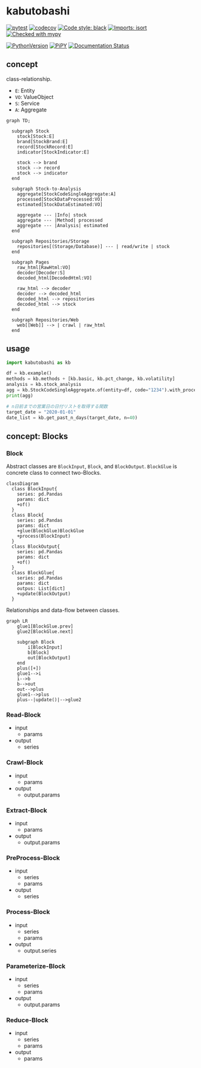 # kabutobashi

[![pytest](https://github.com/gsy0911/kabutobashi/workflows/pytest/badge.svg)](https://github.com/gsy0911/kabutobashi/actions?query=workflow%3Apytest)
[![codecov](https://codecov.io/gh/gsy0911/kabutobashi/branch/main/graph/badge.svg)](https://codecov.io/gh/gsy0911/kabutobashi)
[![Code style: black](https://img.shields.io/badge/code%20style-black-000000.svg)](https://github.com/psf/black)
[![Imports: isort](https://img.shields.io/badge/%20imports-isort-%231674b1?style=flat&labelColor=ef8336)](https://pycqa.github.io/isort/)
[![Checked with mypy](http://www.mypy-lang.org/static/mypy_badge.svg)](http://mypy-lang.org/)

[![PythonVersion](https://img.shields.io/pypi/pyversions/kabutobashi.svg)](https://pypi.org/project/kabutobashi/)
[![PiPY](https://img.shields.io/pypi/v/kabutobashi.svg)](https://pypi.org/project/kabutobashi/)
[![Documentation Status](https://readthedocs.org/projects/kabutobashi/badge/?version=latest)](https://kabutobashi.readthedocs.io/en/latest/?badge=latest)

## concept

class-relationship.

- `E`: Entity
- `VO`: ValueObject
- `S`: Service
- `A`: Aggregate

```mermaid
graph TD;
  
  subgraph Stock
    stock[Stock:E]
    brand[StockBrand:E]
    record[StockRecord:E]
    indicator[StockIndicator:E]
    
    stock --> brand
    stock --> record
    stock --> indicator
  end

  subgraph Stock-to-Analysis
    aggregate[StockCodeSingleAggregate:A]
    processed[StockDataProcessed:VO]
    estimated[StockDataEstimated:VO]
    
    aggregate --- |Info| stock
    aggregate --- |Method| processed
    aggregate --- |Analysis| estimated
  end

  subgraph Repositories/Storage
    repositories[(Storage/Database)] --- | read/write | stock
  end

  subgraph Pages
    raw_html[RawHtml:VO]
    decoder[Decoder:S]
    decoded_html[DecodedHtml:VO]

    raw_html --> decoder
    decoder --> decoded_html
    decoded_html --> repositories
    decoded_html --> stock
  end

  subgraph Repositories/Web
    web[[Web]] --> | crawl | raw_html
  end
```


## usage

```python
import kabutobashi as kb

df = kb.example()
methods = kb.methods + [kb.basic, kb.pct_change, kb.volatility]
analysis = kb.stock_analysis
agg = kb.StockCodeSingleAggregate.of(entity=df, code="1234").with_processed(methods).with_estimated(stock_analysis=analysis)
print(agg)

# n日前までの営業日の日付リストを取得する関数
target_date = "2020-01-01"
date_list = kb.get_past_n_days(target_date, n=40)

```

## concept: Blocks

### Block

Abstract classes are `BlockInput`, `Block`, and `BlockOutput`.
`BlockGlue` is concrete class to connect two-Blocks.

```mermaid
classDiagram
  class BlockInput{
    series: pd.Pandas
    params: dict
    +of()
  }
  class Block{
    series: pd.Pandas
    params: dict
    +glue(BlockGlue)BlockGlue
    +process(BlockInput)
  }
  class BlockOutput{
    series: pd.Pandas
    params: dict
    +of()
  }
  class BlockGlue{
    series: pd.Pandas
    params: dict
    outpus: List[dict]
    +update(BlockOutput)
  }
```

Relationships and data-flow between classes.

```mermaid
graph LR
    glue1[BlockGlue.prev]
    glue2[BlockGlue.next]
    
    subgraph Block
        i[BlockInput]
        b[Block]
        out[BlockOutput]
    end
    plus([+])
    glue1-->i
    i-->b
    b-->out
    out-->plus
    glue1-->plus
    plus--|update()|-->glue2
```

### Read-Block

- input
  - params
- output
  - series

### Crawl-Block

- input
  - params
- output
  - output.params

### Extract-Block

- input
  - params
- output
  - output.params

### PreProcess-Block

- input
  - series
  - params
- output
  - series

### Process-Block

- input
  - series
  - params
- output
  - output.series

### Parameterize-Block

- input
  - series
  - params
- output
  - output.params

### Reduce-Block

- input
  - series
  - params
- output
  - params

